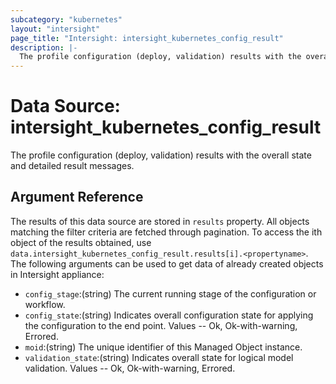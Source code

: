 ```yaml
---
subcategory: "kubernetes"
layout: "intersight"
page_title: "Intersight: intersight_kubernetes_config_result"
description: |-
  The profile configuration (deploy, validation) results with the overall state and detailed result messages.
---
```


# Data Source: intersight_kubernetes_config_result
The profile configuration (deploy, validation) results with the overall state and detailed result messages.
## Argument Reference
The results of this data source are stored in `results` property.
All objects matching the filter criteria are fetched through pagination.
To access the ith object of the results obtained, use `data.intersight_kubernetes_config_result.results[i].<propertyname>`.
The following arguments can be used to get data of already created objects in Intersight appliance:
* `config_stage`:(string) The current running stage of the configuration or workflow. 
* `config_state`:(string) Indicates overall configuration state for applying the configuration to the end point. Values  -- Ok, Ok-with-warning, Errored. 
* `moid`:(string) The unique identifier of this Managed Object instance. 
* `validation_state`:(string) Indicates overall state for logical model validation. Values  -- Ok, Ok-with-warning, Errored. 
 